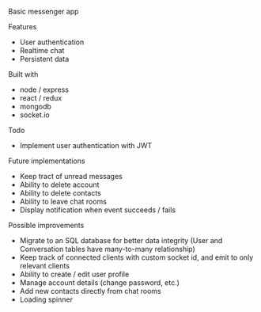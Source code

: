 Basic messenger app

Features
- User authentication
- Realtime chat
- Persistent data

Built with
- node / express
- react / redux
- mongodb
- socket.io

Todo
- Implement user authentication with JWT

Future implementations
- Keep tract of unread messages
- Ability to delete account
- Ability to delete contacts
- Ability to leave chat rooms
- Display notification when event succeeds / fails

Possible improvements
- Migrate to an SQL database for better data integrity (User and Conversation tables have many-to-many relationship)
- Keep track of connected clients with custom socket id, and emit to only relevant clients
- Ability to create / edit user profile
- Manage account details (change password, etc.)
- Add new contacts directly from chat rooms
- Loading spinner